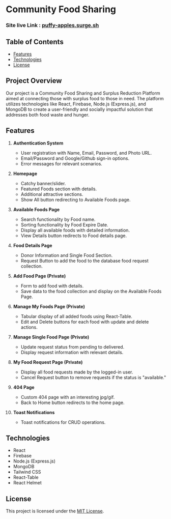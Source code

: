# Community Food Sharing 

### Site live Link : [puffy-apples.surge.sh](https://puffy-apples.surge.sh/)

## Table of Contents

- [Features](#features)
- [Technologies](#technologies)
- [License](#license)

## Project Overview

Our project is a Community Food Sharing and Surplus Reduction Platform aimed at connecting those with surplus food to those in need. The platform utilizes technologies like React, Firebase, Node.js (Express.js), and MongoDB to create a user-friendly and socially impactful solution that addresses both food waste and hunger.



## Features

1. **Authentication System**
   - User registration with Name, Email, Password, and Photo URL.
   - Email/Password and Google/Github sign-in options.
   - Error messages for relevant scenarios.

2. **Homepage**
   - Catchy banner/slider.
   - Featured Foods section with details.
   - Additional attractive sections.
   - Show All button redirecting to Available Foods page.

3. **Available Foods Page**
   - Search functionality by Food name.
   - Sorting functionality by Food Expire Date.
   - Display all available foods with detailed information.
   - View Details button redirects to Food details page.

4. **Food Details Page**
   - Donor Information and Single Food Section.
   - Request Button to add the food to the database food request collection.

5. **Add Food Page (Private)**
   - Form to add food with details.
   - Save data to the food collection and display on the Available Foods Page.

6. **Manage My Foods Page (Private)**
   - Tabular display of all added foods using React-Table.
   - Edit and Delete buttons for each food with update and delete actions.

7. **Manage Single Food Page (Private)**
   - Update request status from pending to delivered.
   - Display request information with relevant details.

8. **My Food Request Page (Private)**
   - Display all food requests made by the logged-in user.
   - Cancel Request button to remove requests if the status is "available."

9. **404 Page**
   - Custom 404 page with an interesting jpg/gif.
   - Back to Home button redirects to the home page.

10. **Toast Notifications**
    - Toast notifications for CRUD operations.

## Technologies

- React
- Firebase
- Node.js (Express.js)
- MongoDB
- Tailwind CSS
- React-Table
- React Helmet

## License

This project is licensed under the [MIT License](LICENSE).

